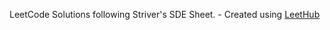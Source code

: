 LeetCode Solutions following Striver's SDE Sheet. - Created using [LeetHub](https://github.com/QasimWani/LeetHub)



